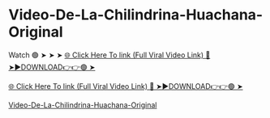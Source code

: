 # Video-De-La-Chilindrina-Huachana-Original

Watch 🟢 ➤ ➤ ➤ <a href="https://zitron.cfd/sdshddh"> 🌐 Click Here To link (Full Viral Video Link) 
🔴 ➤►DOWNLOAD👉👉🟢 ➤



<a href="https://zitron.cfd/sdshddh"> 🌐 Click Here To link (Full Viral Video Link) 
🔴 ➤►DOWNLOAD👉👉🟢 ➤


Video-De-La-Chilindrina-Huachana-Original

